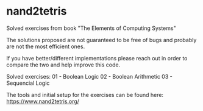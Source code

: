 # nand2tetris
Solved exercises from book "The Elements of Computing Systems"

The solutions proposed are not guaranteed to be free of bugs and probably are not the most efficient ones.

If you have better/different implementations please reach out in order to compare the two and help improve this code.

Solved exercises:
01 - Boolean Logic
02 - Boolean Arithmetic
03 - Sequencial Logic

The tools and initial setup for the exercises can be found here: https://www.nand2tetris.org/
